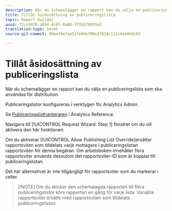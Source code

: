 ```yaml
---
description: När du schemalägger en rapport kan du välja en publiceringslista som ska användas för distribution.
title: Tillåt åsidosättning av publiceringslista
topic: Report builder
uuid: f2cc9878-ab54-4c6f-8a88-3f3b579955e3
translation-type: tm+mt
source-git-commit: 99ee24efaa517e8da700c67818c111c4aa90dc02

---
```



# Tillåt åsidosättning av publiceringslista

När du schemalägger en rapport kan du välja en publiceringslista som ska användas för distribution.

Publiceringslistor konfigureras i verktygen för Analytics Admin.

Se [Publiceringslisthanteraren](https://marketing.adobe.com/resources/help/en_US/reference/publishing_list.html) i Analytics Reference.

Navigera till [!UICONTROL Request Wizard: Step 1] fönstret om du vill aktivera den här funktionen.

Om du aktiverar [!UICONTROL Allow Publishing List Override]ersätter rapportsviten som tilldelats varje mottagare i publiceringslistan rapportsviten för denna begäran. Om arbetsboken innehåller flera rapportsviter används dessutom det rapportsviter-ID som är kopplat till publiceringslistan.

Det här alternativet är inte tillgängligt för rapportsviter som du markerar i celler.

> [!NOTE] Om du skickar den schemalagda rapporten till flera publiceringslistor körs rapporten en gång för varje lista. Variabla rapportsviter ersätts med rapportsviten som tilldelats publiceringslistan.

